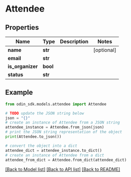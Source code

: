 # Attendee


## Properties

Name | Type | Description | Notes
------------ | ------------- | ------------- | -------------
**name** | **str** |  | [optional] 
**email** | **str** |  | 
**is_organizer** | **bool** |  | 
**status** | **str** |  | 

## Example

```python
from odin_sdk.models.attendee import Attendee

# TODO update the JSON string below
json = "{}"
# create an instance of Attendee from a JSON string
attendee_instance = Attendee.from_json(json)
# print the JSON string representation of the object
print(Attendee.to_json())

# convert the object into a dict
attendee_dict = attendee_instance.to_dict()
# create an instance of Attendee from a dict
attendee_from_dict = Attendee.from_dict(attendee_dict)
```
[[Back to Model list]](../README.md#documentation-for-models) [[Back to API list]](../README.md#documentation-for-api-endpoints) [[Back to README]](../README.md)



